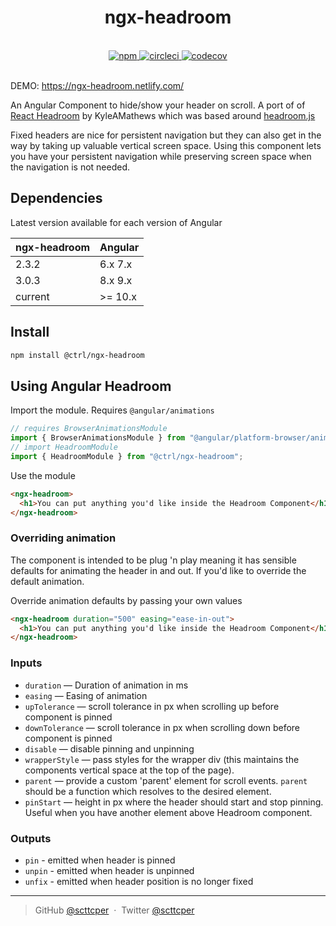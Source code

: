 <div align="center">
  <h1>ngx-headroom</h1>
  <br>
  <a href="https://www.npmjs.com/package/@ctrl/ngx-headroom">
    <img src="https://badge.fury.io/js/%40ctrl%2Fngx-headroom.svg" alt="npm">
  </a> 
  <a href="https://circleci.com/gh/TypeCtrl/ngx-headroom">
    <img src="https://circleci.com/gh/TypeCtrl/ngx-headroom.svg?style=svg" alt="circleci">
  </a> 
  <a href="https://codecov.io/github/typectrl/ngx-headroom">
    <img src="https://img.shields.io/codecov/c/github/typectrl/ngx-headroom.svg" alt="codecov">
  </a>
  <br>
  <br>
</div>

DEMO: https://ngx-headroom.netlify.com/

An Angular Component to hide/show your header on scroll. A port of of [React Headroom](https://github.com/KyleAMathews/react-headroom) by KyleAMathews which was based around [headroom.js](https://github.com/WickyNilliams/headroom.js)

Fixed headers are nice for persistent navigation but they can also get in the way by taking up valuable vertical screen space. Using this component lets you have your persistent navigation while preserving screen space when the navigation is not needed.

## Dependencies

Latest version available for each version of Angular

| ngx-headroom | Angular |
| ------------ | ------- |
| 2.3.2        | 6.x 7.x |
| 3.0.3        | 8.x 9.x |
| current      | >= 10.x |

## Install

```sh
npm install @ctrl/ngx-headroom
```

## Using Angular Headroom

Import the module. Requires `@angular/animations`

```ts
// requires BrowserAnimationsModule
import { BrowserAnimationsModule } from "@angular/platform-browser/animations";
// import HeadroomModule
import { HeadroomModule } from "@ctrl/ngx-headroom";
```

Use the module

```html
<ngx-headroom>
  <h1>You can put anything you'd like inside the Headroom Component</h1>
</ngx-headroom>
```

### Overriding animation

The component is intended to be plug 'n play meaning it has sensible defaults for animating the header in and out. If you'd like to override the default animation.

Override animation defaults by passing your own values

```html
<ngx-headroom duration="500" easing="ease-in-out">
  <h1>You can put anything you'd like inside the Headroom Component</h1>
</ngx-headroom>
```

### Inputs

- `duration` — Duration of animation in ms
- `easing` — Easing of animation
- `upTolerance` — scroll tolerance in px when scrolling up before component is pinned
- `downTolerance` — scroll tolerance in px when scrolling down before component is pinned
- `disable` — disable pinning and unpinning
- `wrapperStyle` — pass styles for the wrapper div (this maintains the components vertical space at the top of the page).
- `parent` — provide a custom 'parent' element for scroll events. `parent` should be a function which resolves to the desired element.
- `pinStart` — height in px where the header should start and stop pinning. Useful when you have another element above Headroom component.

### Outputs

- `pin` - emitted when header is pinned
- `unpin` - emitted when header is unpinned
- `unfix` - emitted when header position is no longer fixed

---

> GitHub [@scttcper](https://github.com/scttcper) &nbsp;&middot;&nbsp;
> Twitter [@scttcper](https://twitter.com/scttcper)
